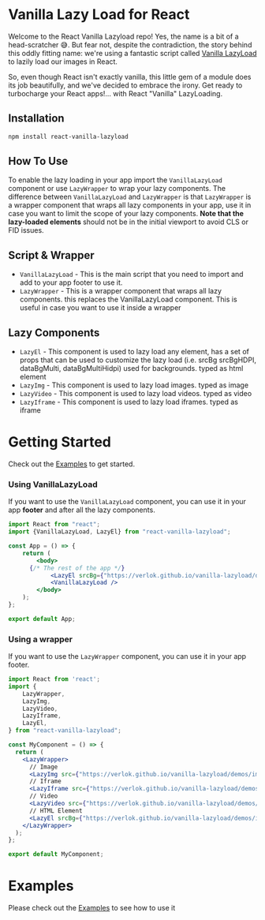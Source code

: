 # Vanilla Lazy Load for React

Welcome to the React Vanilla Lazyload repo!
Yes, the name is a bit of a head-scratcher 😅.
But fear not, despite the contradiction, the story behind this oddly fitting name: we're using a fantastic script called [Vanilla LazyLoad](https://github.com/verlok/vanilla-lazyload) to lazily load our images in React.

So, even though React isn't exactly vanilla, this little gem of a module does its job beautifully, and we've decided to embrace the irony.
Get ready to turbocharge your React apps!... with React "Vanilla" LazyLoading.

## Installation

```bash
npm install react-vanilla-lazyload
```

## How To Use
To enable the lazy loading in your app import the `VanillaLazyLoad` component or use `LazyWrapper` to wrap your lazy components. 
The difference between `VanillaLazyLoad` and `LazyWrapper` is that `LazyWrapper` is a wrapper component that wraps all lazy components in your app, use it in case you want to limit the scope of your lazy components.
**Note that the lazy-loaded elements** should not be in the initial viewport to avoid CLS or FID issues.

## Script & Wrapper
- `VanillaLazyLoad` - This is the main script that you need to import and add to your app footer to use it.
- `LazyWrapper` - This is a wrapper component that wraps all lazy components. this replaces the VanillaLazyLoad component. This is useful in case you want to use it inside a wrapper

## Lazy Components
- `LazyEl` - This component is used to lazy load any element, has a set of props that can be used to customize the lazy load (i.e. srcBg srcBgHDPI, dataBgMulti, dataBgMultiHidpi) used for backgrounds. typed as html element
- `LazyImg` - This component is used to lazy load images. typed as image
- `LazyVideo` - This component is used to lazy load videos. typed as video
- `LazyIframe` - This component is used to lazy load iframes. typed as iframe


# Getting Started

Check out the [Examples](https://erikyo.github.io/react-vanilla-lazyload) to get started.

### Using VanillaLazyLoad
If you want to use the `VanillaLazyLoad` component, you can use it in your app **footer** and after all the lazy components. 

```jsx
import React from "react";
import {VanillaLazyLoad, LazyEl} from "react-vanilla-lazyload";

const App = () => {
	return (
		<body>
      {/* The rest of the app */} 
			<LazyEl srcBg={"https://verlok.github.io/vanilla-lazyload/demos/images/440x560-01.webp"}/>
			<VanillaLazyLoad />
		</body>
	);
};

export default App;
```

### Using a wrapper
If you want to use the `LazyWrapper` component, you can use it in your app footer.

```jsx
import React from 'react';
import {
	LazyWrapper,
	LazyImg,
	LazyVideo,
	LazyIframe,
	LazyEl,
} from "react-vanilla-lazyload";

const MyComponent = () => {
  return (
    <LazyWrapper>
      // Image
      <LazyImg src={"https://verlok.github.io/vanilla-lazyload/demos/images/440x560-01.webp"} />
      // Iframe
      <LazyIframe src={"https://verlok.github.io/vanilla-lazyload/demos/iframes/i01.html"}/>
      // Video
      <LazyVideo src={"https://verlok.github.io/vanilla-lazyload/demos/videos/1920x1080-01.mp4"} poster={"https://verlok.github.io/vanilla-lazyload/demos/images/440x560-01.webp"}/>
      // HTML Element
      <LazyEl srcBg={"https://verlok.github.io/vanilla-lazyload/demos/images/440x560-01.webp"} />
    </LazyWrapper>
  );
};

export default MyComponent;
```

# Examples

Please check out the [Examples](https://erikyo.github.io/react-vanilla-lazyload) to see how to use it

